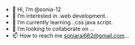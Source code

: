 - 👋 Hi, I’m @sonia-12
- 👀 I’m interested in .web development..
- 🌱 I’m currently learning ..css java script.
- 💞️ I’m looking to collaborate on  ...
- 📫 How to reach me  soniarai662@gmail.com...

<!---
sonia-12/sonia-12 is a ✨ special ✨ repository because its `README.md` (this file) appears on your GitHub profile.
You can click the Preview link to take a look at your changes.
--->
